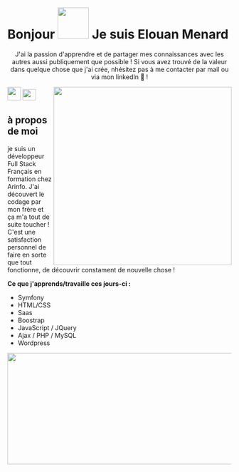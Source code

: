 # Bonjour <img src="https://c.tenor.com/DcDYpWonGbIAAAAi/budding-pop-cute.gif" width="70" height="70" /> Je suis Elouan Menard

<p width="100" align="center">J'ai la passion d'apprendre et de partager mes connaissances avec les autres aussi publiquement que possible !  
Si vous avez trouvé de la valeur dans quelque chose que j'ai crée, nhésitez pas à me contacter par mail ou via mon linkedIn 💬 !
</p>
<img width="400" height="400" align="right" src="https://i.pinimg.com/564x/2e/f4/19/2ef419dd92eaa5f61b4ec3de4801929f.jpg"></img>
<p>
  <a href="https://www.linkedin.com/in/elouan-menard/"><img width="30" height="30" src="https://www.netexcom.expert/wp-content/uploads/2021/06/LinkedIn_logo_initials.png"></a>
  <a align="right" href="mailto:emenard374@gmail.com"><img width="30" height="25" src="https://upload.wikimedia.org/wikipedia/commons/thumb/0/0b/Logo_Gmail_%282015-2020%29.svg/1280px-Logo_Gmail_%282015-2020%29.svg.png"></a>
</p>



## à propos de moi
<p>
je suis un développeur Full Stack Français en formation chez Arinfo. 
J'ai découvert le codage par mon frère et ça m'a tout de suite toucher !  
C'est une satisfaction personnel de faire en sorte que tout fonctionne,  
de découvrir constament de nouvelle chose ! 
</p>

<strong>Ce que j'apprends/travaille ces jours-ci :</strong></br>

* Symfony
* HTML/CSS
* Saas
* Boostrap
* JavaScript / JQuery
* Ajax / PHP / MySQL
* Wordpress


<img src="https://c.tenor.com/DjFgsyrrHFAAAAAC/code.gif" width="970" height="250" />
<!--
**Eta374/Eta374** is a ✨ _special_ ✨ repository because its `README.md` (this file) appears on your GitHub profile.

Here are some ideas to get you started:

- 🔭 I’m currently working on ...
- 🌱 I’m currently learning ...
- 👯 I’m looking to collaborate on ...
- 🤔 I’m looking for help with ...
- 💬 Ask me about ...
- 📫 How to reach me: ...
- 😄 Pronouns: ...
- ⚡ Fun fact: ...
-->
